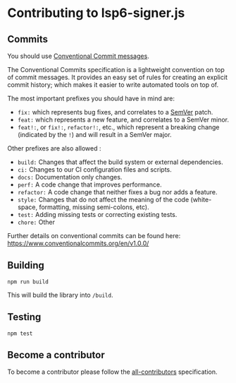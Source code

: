 # Contributing to lsp6-signer.js

## Commits

You should use [Conventional Commit messages](https://www.conventionalcommits.org/).

The Conventional Commits specification is a lightweight convention on top of commit messages.
It provides an easy set of rules for creating an explicit commit history;
which makes it easier to write automated tools on top of.

The most important prefixes you should have in mind are:

- `fix:` which represents bug fixes, and correlates to a [SemVer](https://semver.org/)
  patch.
- `feat:` which represents a new feature, and correlates to a SemVer minor.
- `feat!:`, or `fix!:`, `refactor!:`, etc., which represent a breaking change
  (indicated by the `!`) and will result in a SemVer major.

Other prefixes are also allowed :

- `build:` Changes that affect the build system or external dependencies.
- `ci:` Changes to our CI configuration files and scripts.
- `docs:` Documentation only changes.
- `perf:` A code change that improves performance.
- `refactor:` A code change that neither fixes a bug nor adds a feature.
- `style:` Changes that do not affect the meaning of the code (white-space, formatting, missing semi-colons, etc).
- `test:` Adding missing tests or correcting existing tests.
- `chore:` Other

Further details on conventional commits can be found here: <https://www.conventionalcommits.org/en/v1.0.0/>

## Building

```
npm run build
```

This will build the library into `/build`.

## Testing

```
npm test
```

## Become a contributor

To become a contributor please follow the [all-contributors](https://github.com/all-contributors/all-contributors) specification.
